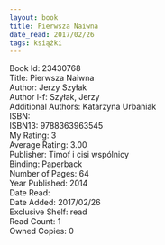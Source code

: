 ```yaml
---
layout: book
title: Pierwsza Naiwna
date_read: 2017/02/26
tags: książki
---
```


Book Id: 23430768<br />
Title: Pierwsza Naiwna<br />
Author: Jerzy Szyłak<br />
Author l-f: Szyłak, Jerzy<br />
Additional Authors: Katarzyna Urbaniak<br />
ISBN: <br />
ISBN13: 9788363963545<br />
My Rating: 3<br />
Average Rating: 3.00<br />
Publisher: Timof i cisi wspólnicy<br />
Binding: Paperback<br />
Number of Pages: 64<br />
Year Published: 2014<br />
Date Read: <br />
Date Added: 2017/02/26<br />
Exclusive Shelf: read<br />
Read Count: 1<br />
Owned Copies: 0<br />


